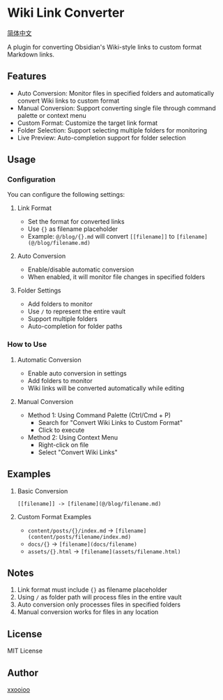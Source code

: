 # Wiki Link Converter

[简体中文](README_ZH.md)

A plugin for converting Obsidian's Wiki-style links to custom format Markdown links.

## Features

- Auto Conversion: Monitor files in specified folders and automatically convert Wiki links to custom format
- Manual Conversion: Support converting single file through command palette or context menu
- Custom Format: Customize the target link format
- Folder Selection: Support selecting multiple folders for monitoring
- Live Preview: Auto-completion support for folder selection

## Usage

### Configuration

You can configure the following settings:

1. Link Format
   - Set the format for converted links
   - Use `{}` as filename placeholder
   - Example: `@/blog/{}.md` will convert `[[filename]]` to `[filename](@/blog/filename.md)`

2. Auto Conversion
   - Enable/disable automatic conversion
   - When enabled, it will monitor file changes in specified folders

3. Folder Settings
   - Add folders to monitor
   - Use `/` to represent the entire vault
   - Support multiple folders
   - Auto-completion for folder paths

### How to Use

1. Automatic Conversion
   - Enable auto conversion in settings
   - Add folders to monitor
   - Wiki links will be converted automatically while editing

2. Manual Conversion
   - Method 1: Using Command Palette (Ctrl/Cmd + P)
     - Search for "Convert Wiki Links to Custom Format"
     - Click to execute
   - Method 2: Using Context Menu
     - Right-click on file
     - Select "Convert Wiki Links"

## Examples

1. Basic Conversion
   ```
   [[filename]] -> [filename](@/blog/filename.md)
   ```

2. Custom Format Examples
   - `content/posts/{}/index.md` -> `[filename](content/posts/filename/index.md)`
   - `docs/{}` -> `[filename](docs/filename)`
   - `assets/{}.html` -> `[filename](assets/filename.html)`

## Notes

1. Link format must include `{}` as filename placeholder
2. Using `/` as folder path will process files in the entire vault
3. Auto conversion only processes files in specified folders
4. Manual conversion works for files in any location

## License

MIT License

## Author

[xxooioo](https://github.com/xxooioo)